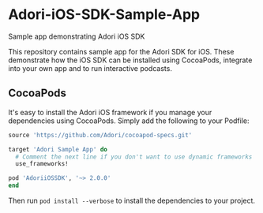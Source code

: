 # Adori-iOS-SDK-Sample-App
Sample app demonstrating Adori iOS SDK 

This repository contains sample app for the Adori SDK for iOS. These demonstrate how the iOS SDK can be installed using CocoaPods, integrate into your own app and to run interactive podcasts.

## CocoaPods
It's easy to install the Adori iOS framework if you manage your dependencies using CocoaPods. Simply add the following to your Podfile:

~~~.rb
source 'https://github.com/Adori/cocoapod-specs.git'

target 'Adori Sample App' do
  # Comment the next line if you don't want to use dynamic frameworks
  use_frameworks!

pod 'AdoriiOSSDK', '~> 2.0.0'
end
~~~

Then run `pod install --verbose` to install the dependencies to your project.


